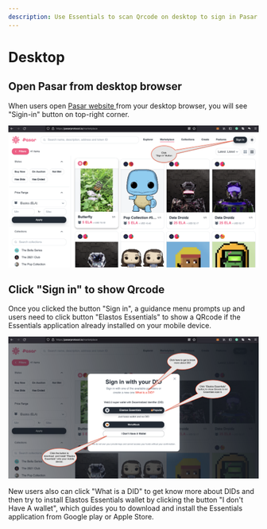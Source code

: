 ```yaml
---
description: Use Essentials to scan Qrcode on desktop to sign in Pasar.
---
```


# Desktop

## Open Pasar from desktop browser

When users open [Pasar website ](https://pasarprotocol.io)from your desktop browser, you will see "Sigin-in" button on top-right corner.&#x20;

![Sign in Pasar from Elastos Essentials](../../.gitbook/assets/signed-in-from-desktop.png)

## Click "Sign in" to show Qrcode

Once you clicked the button "Sign in", a guidance menu prompts up and users need to click button "Elastos Essentials" to show a QRcode if the Essentials application already installed on your mobile device.&#x20;

![Sign in Pasar from Elastos Essentials](../../.gitbook/assets/signin-menu-from-desktop.png)

New users also can click "What is a DID" to get know more about DIDs and then try to install Elastos Essentials wallet by clicking the button "I don't Have A wallet", which guides you to download and install the Essentials application from Google play or Apple Store.
